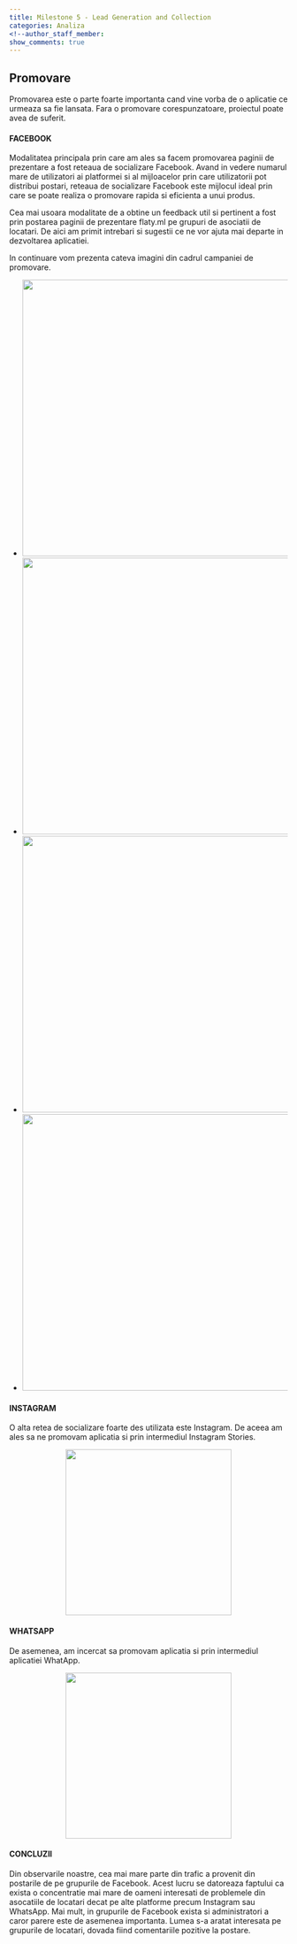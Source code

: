 ```yaml
---
title: Milestone 5 - Lead Generation and Collection
categories: Analiza
<!--author_staff_member:
show_comments: true
---
```


## Promovare  
Promovarea este o parte foarte importanta cand vine vorba de o aplicatie ce urmeaza sa fie lansata.
Fara o promovare corespunzatoare, proiectul poate avea de suferit.


#### FACEBOOK  
Modalitatea principala prin care am ales sa facem promovarea paginii de prezentare a fost reteaua de socializare Facebook.
Avand in vedere numarul mare de utilizatori ai platformei si al mijloacelor prin care utilizatorii pot distribui 
postari, reteaua de socializare Facebook este mijlocul ideal prin care se poate realiza o promovare rapida si eficienta
a unui produs.  

Cea mai usoara modalitate de a obtine un feedback util si pertinent a fost prin postarea paginii de prezentare 
flaty.ml pe grupuri de asociatii de locatari. De aici am primit intrebari si sugestii ce ne vor ajuta mai departe 
in dezvoltarea aplicatiei. 

In continuare vom prezenta cateva imagini din cadrul campaniei de promovare.
 
 
<ul class="image-grid">
    <li><img src="https://github.com/rptoma/Flaty/raw/master/_posts/LeadGenerationAndCollection/1.png" width="500"></li>
    <li><img src="https://github.com/rptoma/Flaty/raw/master/_posts/LeadGenerationAndCollection/3.png" width="500"></li>
    <li><img src="https://github.com/rptoma/Flaty/raw/master/_posts/LeadGenerationAndCollection/4.png" width="500"></li>
    <li><img src="https://github.com/rptoma/Flaty/raw/master/_posts/LeadGenerationAndCollection/5.png" width="500"></li>
</ul>


#### INSTAGRAM  
O alta retea de socializare foarte des utilizata este Instagram. De aceea am ales sa ne promovam aplicatia si 
prin intermediul Instagram Stories.



<center>
<img src="https://github.com/rptoma/Flaty/raw/master/_posts/LeadGenerationAndCollection/insta.jpg" width="300">
</center>


#### WHATSAPP
De asemenea, am incercat sa promovam aplicatia si prin intermediul aplicatiei WhatApp.



<center>
<img src="https://github.com/rptoma/Flaty/raw/master/_posts/LeadGenerationAndCollection/wapp.jpg" width="300">
</center>


#### CONCLUZII
Din observarile noastre, cea mai mare parte din trafic a provenit din postarile de pe grupurile de Facebook. 
Acest lucru se datoreaza faptului ca exista o concentratie mai mare de oameni interesati de problemele din asocatiile 
de locatari decat pe alte platforme precum Instagram sau WhatsApp. Mai mult, in grupurile de Facebook exista si
administratori a caror parere este de asemenea importanta. Lumea s-a aratat interesata pe grupurile de locatari, 
dovada fiind comentariile pozitive la postare.